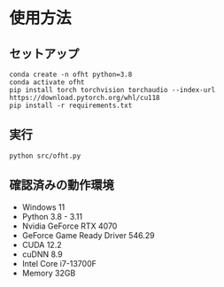 # 使用方法
## セットアップ
```
conda create -n ofht python=3.8
conda activate ofht
pip install torch torchvision torchaudio --index-url https://download.pytorch.org/whl/cu118
pip install -r requirements.txt
```

## 実行
```
python src/ofht.py
```

## 確認済みの動作環境
- Windows 11
- Python 3.8 - 3.11
- Nvidia GeForce RTX 4070
- GeForce Game Ready Driver 546.29
- CUDA 12.2
- cuDNN 8.9
- Intel Core i7-13700F
- Memory 32GB